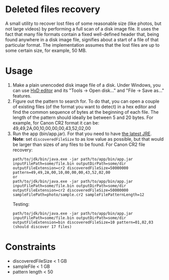 # Deleted files recovery

A small utility to recover lost files of some reasonable size (like photos, but not large videos) by performing a full
scan of a disk image file. It uses the fact that many file formats contain a fixed well-defined header that, being found
anywhere in a disk image file, signifies about a start of a file of that particular format. The implementation assumes
that the lost files are up to some certain size, for example, 50 MB.

# Usage

1) Make a plain unencoded disk image file of a disk. Under Windows, you can
   use [HxD editor](https://mh-nexus.de/en/downloads.php?product=HxD20) and its "Tools -> Open disk..." and "File ->
   Save as..." features.
2) Figure out the pattern to search for. To do that, you can open a couple of existing files (of the format you want to
   detect) in a hex editor and find the common sequence of bytes at the beginning of each file. The length of the
   pattern should ideally be between 5 and 20 bytes. For example, for Canon CR2 format it can be:
   49,49,2A,00,10,00,00,00,43,52,02,00
3) Run the app (bin/app.jar). For that you need to have [the latest JRE](https://jdk.java.net/17/).  
   **Note**: set `discoveredFileSize` to as low value as possible, but that would be larger than sizes of any files to be
   found. For Canon CR2 file recovery:
   ```
   path/to/jdk/bin/java.exe -jar path/to/app/bin/app.jar inputFilePath=some/file.bin outputDirPath=some/dir outputFileExtension=cr2 discoveredFileSize=50000000 pattern=49,49,2A,00,10,00,00,00,43,52,02,00  
   or  
   path/to/jdk/bin/java.exe -jar path/to/app/bin/app.jar inputFilePath=some/file.bin outputDirPath=some/dir outputFileExtension=cr2 discoveredFileSize=50000000 sampleFilePath=photo/sample.cr2 sampleFilePatternLength=12
   ```
   Testing:
   ```
   path/to/jdk/bin/java.exe -jar path/to/app/bin/app.jar inputFilePath=some/file.bin outputDirPath=some/dir
   outputFileExtension=bin discoveredFileSize=10 pattern=01,02,03  
   (should discover 17 files)
   ```

# Constraints

- discoveredFileSize < 1 GB
- sampleFile < 1 GB
- pattern length < 50
